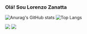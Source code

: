 ### Olá! Sou Lorenzo Zanatta

![Anurag's GitHub stats](https://github-readme-stats.vercel.app/api?username=LeroZanatta&show_icons=true&theme=radical)
![Top Langs](https://github-readme-stats.vercel.app/api/top-langs/?username=LeroZanatta&layout=compact&theme=radical)

<div> 
  <a href = "mailto:lorenzo.zanatta04@gmail.com"><img src="https://img.shields.io/badge/-Gmail-%23333?style=for-the-badge&logo=gmail&logoColor=white" target="_blank"></a>
  <a href="https://www.linkedin.com/in/lorenzo-zanatta-0691521a6" target="_blank"><img src="https://img.shields.io/badge/-LinkedIn-%230077B5?style=for-the-badge&logo=linkedin&logoColor=white" target="_blank"></a> 
</div>

   ##
